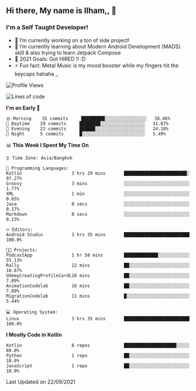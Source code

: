## Hi there, My name is Ilham,, 👋


### I'm a Self Taught Developer!
- 🔭 I’m currently working on a ton of side project!
- 🌱 I’m currently learning about Modern Android Development (MADS) skill & also trying to learn Jetpack Compose
- 🥅 2021 Goals: Got HIRED !! :D
- ⚡ Fun fact: Metal Music is my mood booster while my fingers hit the keycaps hahaha  ,,



<!--START_SECTION:waka-->
![Profile Views](http://img.shields.io/badge/Profile%20Views-3-blue)

![Lines of code](https://img.shields.io/badge/From%20Hello%20World%20I%27ve%20Written-379110%20lines%20of%20code-blue)

**I'm an Early 🐤** 

```text
🌞 Morning    35 commits     █████████░░░░░░░░░░░░░░░░   38.46% 
🌆 Daytime    29 commits     ████████░░░░░░░░░░░░░░░░░   31.87% 
🌃 Evening    22 commits     ██████░░░░░░░░░░░░░░░░░░░   24.18% 
🌙 Night      5 commits      █░░░░░░░░░░░░░░░░░░░░░░░░   5.49%

```


📊 **This Week I Spent My Time On** 

```text
⌚︎ Time Zone: Asia/Bangkok

💬 Programming Languages: 
Kotlin                   3 hrs 29 mins       ████████████████████████░   97.27% 
Groovy                   3 mins              ░░░░░░░░░░░░░░░░░░░░░░░░░   1.77% 
XML                      1 min               ░░░░░░░░░░░░░░░░░░░░░░░░░   0.65% 
Java                     0 secs              ░░░░░░░░░░░░░░░░░░░░░░░░░   0.17% 
Markdown                 0 secs              ░░░░░░░░░░░░░░░░░░░░░░░░░   0.13%

🔥 Editors: 
Android Studio           3 hrs 35 mins       █████████████████████████   100.0%

🐱‍💻 Projects: 
PodcastApp               1 hr 58 mins        █████████████░░░░░░░░░░░░   55.13% 
Rally                    22 mins             ██░░░░░░░░░░░░░░░░░░░░░░░   10.67% 
UdemyCreatingProfileCardL16 mins             ██░░░░░░░░░░░░░░░░░░░░░░░   7.89% 
AnimationCodelab         16 mins             ██░░░░░░░░░░░░░░░░░░░░░░░   7.89% 
MigrationCodelab         11 mins             █░░░░░░░░░░░░░░░░░░░░░░░░   5.44%

💻 Operating System: 
Linux                    3 hrs 35 mins       █████████████████████████   100.0%

```

**I Mostly Code in Kotlin** 

```text
Kotlin                   8 repos             ████████████████████░░░░░   80.0% 
Python                   1 repo              ██░░░░░░░░░░░░░░░░░░░░░░░   10.0% 
JavaScript               1 repo              ██░░░░░░░░░░░░░░░░░░░░░░░   10.0%

```



 Last Updated on 22/09/2021
<!--END_SECTION:waka-->
